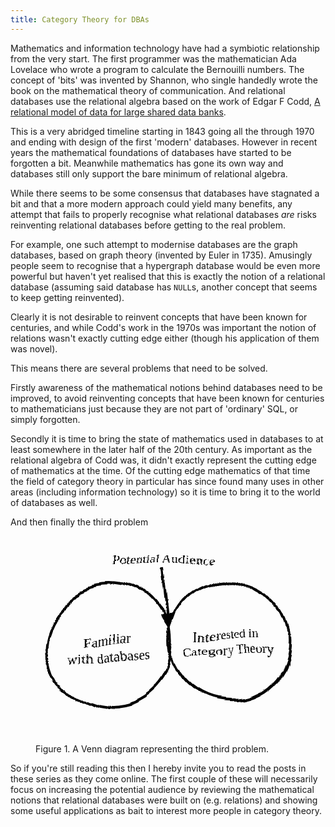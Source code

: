 ```yaml
---
title: Category Theory for DBAs
---
```


Mathematics and information technology have had a symbiotic relationship from the very start. The first programmer was the mathematician Ada Lovelace who wrote a program to calculate the Bernouilli numbers. The concept of 'bits' was invented by Shannon, who single handedly wrote the book on the mathematical theory of communication. And relational databases use the relational algebra based on the work of Edgar F Codd, [A relational model of data for large shared data banks](https://dl.acm.org/doi/10.1145/362384.362685).

This is a very abridged timeline starting in 1843 going all the through 1970 and ending with design of the first 'modern' databases. However in recent years the mathematical foundations of databases have started to be forgotten a bit. Meanwhile mathematics has gone its own way and databases still only support the bare minimum of relational algebra. 

While there seems to be some consensus that databases have stagnated a bit and that a more modern approach could yield many benefits, any attempt that fails to properly recognise what relational databases *are* risks reinventing relational databases before getting to the real problem.

For example, one such attempt to modernise databases are the graph databases, based on graph theory (invented by Euler in 1735). Amusingly people seem to recognise that a hypergraph database would be even more powerful but haven't yet realised that this is exactly the notion of a relational database (assuming said database has `NULL`s, another concept that seems to keep getting reinvented).

Clearly it is not desirable to reinvent concepts that have been known for centuries, and while Codd's work in the 1970s was important the notion of relations wasn't exactly cutting edge either (though his application of them was novel). 

This means there are several problems that need to be solved.

Firstly awareness of the mathematical notions behind databases need to be improved, to avoid reinventing concepts that have been known for centuries to mathematicians just because they are not part of 'ordinary' SQL, or simply forgotten. 

Secondly it is time to bring the state of mathematics used in databases to at least somewhere in the later half of the 20th century. As important as the relational algebra of Codd was, it didn't exactly represent the cutting edge of mathematics at the time. Of the cutting edge mathematics of that time the field of category theory in particular has since found many uses in other areas (including information technology) so it is time to bring it to the world of databases as well.

And then finally the third problem

<figure>
<svg viewBox="0 0 100 75" xmlns="http://www.w3.org/2000/svg">
<defs>
<filter id="sketch">
    <feTurbulence type="turbulence" baseFrequency="0.01" numOctaves="3" result="noise" />
    <feDisplacementMap in="SourceGraphic" in2="noise" scale="10" xChannelSelector="R" yChannelSelector="G"/>
</filter>
<filter id="blackboard">
    <feFlood flood-color="rgb(255,240,255)" result="background" />
    <feBlend mode="normal" in="SourceGraphic" in2="background" />
    <feComponentTransfer>
        <feFuncR type="table" tableValues="1 0"/>
        <feFuncG type="table" tableValues="1 0"/>
        <feFuncB type="table" tableValues="1 0"/>
    </feComponentTransfer>
</filter>
<marker
      id="arrow"
      viewBox="0 0 10 10"
      refX="8"
      refY="5"
      markerUnits="strokeWidth"
      markerWidth="6" markerHeight="6"
      orient="auto-start-reverse">
      <path d="M 0 0 L 10 5 L 0 10 z" fill="black"/>
</marker>
</defs>
<g style="filter: url(#sketch); font-family: 'Comic Sans MS', 'Comic Sans',cursive;">
<circle cx="25" cy="40" r="23" fill="none" stroke="black"/>
<circle cx="70" cy="40" r="23" fill="none" stroke="black"/>
<text x="45" y="10" style="font-size: 5px;" text-anchor="middle">
Potential Audience
</text>
<line x1="45" y1="12" x2="47.5" y2="35" marker-end="url(#arrow)" stroke="black" />
<text x="25" y="40" style="font-size: 5px;" text-anchor="middle">
<tspan x="25">Familiar</tspan>
<tspan x="25" dy="1.2em">with databases</tspan>
</text>
<text x="70" y="40" style="font-size: 5px;" text-anchor="middle">
<tspan x="70">Interested in</tspan>
<tspan x="70" dy="1.2em">Category Theory</tspan>
</text>
</g>
</svg>

Figure 1. A Venn diagram representing the third problem.
</figure>

So if you're still reading this then I hereby invite you to read the posts in these series as they come online. The first couple of these will necessarily focus on increasing the potential audience by reviewing the mathematical notions that relational databases were built on (e.g. relations) and showing some useful applications as bait to interest more people in category theory.